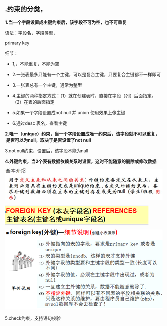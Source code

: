## .约束的分类，

**1.当一个字段设置成主键约束后，该字段不可为空，也不可重复**

语法：字段名，字段类型，

primary key 

细节：
- 1,，不能重复，不能为空

- 2.一张表最多只能有一个主键，可以是复合主键，只要复合主键都不一样即可

- 3.一张表总有一个主键，通常为整型

- 4.主键的两种指定方式：（1）就在创建表时，直接在字段（列）后面指定。（2）在表的后面指定

- 5.如果一个字段设置成not null 并 union 使用效果上像主键

- 6.通过desc 表名，查看主键

  


**2.唯一（unique）约束，当一个字段设置成唯一约束后，该字段就不可以重复，    是否可以为null，取决于是否设置了not null**

3.not null约束，设置后，该字段不能为null

**4.外键约束，当2个表有数据依赖关系时设置，这时不能随意的删除或修改数据**

![](/img/Language/MySQL/constraint/836df9e1-c0cb-4f7c-afba-de65e92905b6.jpg)

![](/img/Language/MySQL/constraint/23dcc302-5b13-4155-a4a8-440983f5f817.png)

![](/img/Language/MySQL/constraint/dbea24d1-7379-43dd-8ba1-6eaa3fab20be.png)

5.check约束，支持语句校验

